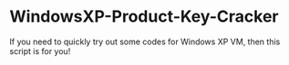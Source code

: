 # WindowsXP-Product-Key-Cracker
If you need to quickly try out some codes for Windows XP VM, then this script is for you!
